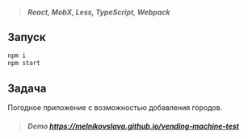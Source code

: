 > ##### React, MobX, Less, TypeScript, Webpack

## Запуск

```javascript
npm i
npm start
```

## Задача

Погодное приложение с возможностью добавления городов.

> ##### Demo https://melnikovslava.github.io/vending-machine-test
